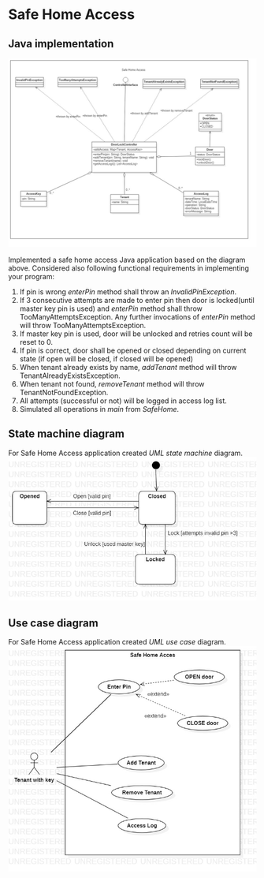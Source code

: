 # Safe Home Access


## Java implementation
![Exercise 1 image](docs/ex1.jpg)

Implemented a safe home access Java application based on the diagram above. Considered also following functional requirements in implementing your program:
1. If pin is wrong _enterPin_ method shall throw an _InvalidPinException_.
2. If 3 consecutive attempts are made to enter pin then door is locked(until master key pin is used) and _enterPin_ method shall throw TooManyAttemptsException. Any further invocations of _enterPin_ method will throw TooManyAttemptsException.
3. If master key pin is used, door will be unlocked and retries count will be reset to 0. 
4. If pin is correct, door shall be opened or closed depending on current state (if open will be closed, if closed will be opened)
5. When tenant already exists by name, _addTenant_ method will throw TenantAlreadyExistsException.
6. When tenant not found, _removeTenant_ method will throw TenantNotFoundException. 
7. All attempts (successful or not) will be logged in access log list.
8. Simulated all operations in _main_ from _SafeHome_.


## State machine diagram

For Safe Home Access application created _UML state machine_ diagram.  
![Exercise 2 image](docs/ex2.jpg)

## Use case diagram

For Safe Home Access application created _UML use case_ diagram. 
![Exercise 3 image](docs/ex3.jpg)
